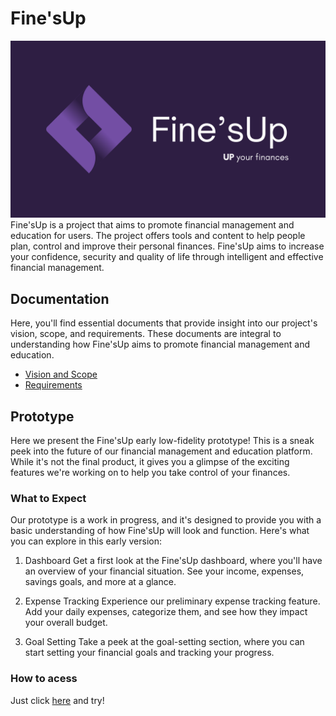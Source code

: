 
# Fine'sUp

![Fine'sUp](./logo.png)
Fine'sUp is a project that aims to promote financial management and education for users. The project offers tools and content to help people plan, control and improve their personal finances. Fine'sUp aims to increase your confidence, security and quality of life through intelligent and effective financial management.

## Documentation

Here, you'll find essential documents that provide insight into our project's vision, scope, and requirements. These documents are integral to understanding how Fine'sUp aims to promote financial management and education.

- [Vision and Scope](./documentation/Documento%20de%20Visão%20e%20Escopo%20-%20PI%201.pdf)
- [Requirements](./documentation/Requisitos%20-%20PI%201.pdf)

## Prototype

Here we present the Fine'sUp early low-fidelity prototype! This is a sneak peek into the future of our financial management and education platform. While it's not the final product, it gives you a glimpse of the exciting features we're working on to help you take control of your finances.

### What to Expect

Our prototype is a work in progress, and it's designed to provide you with a basic understanding of how Fine'sUp will look and function. Here's what you can explore in this early version:

1. Dashboard
Get a first look at the Fine'sUp dashboard, where you'll have an overview of your financial situation. See your income, expenses, savings goals, and more at a glance.

1. Expense Tracking
Experience our preliminary expense tracking feature. Add your daily expenses, categorize them, and see how they impact your overall budget.

1. Goal Setting
Take a peek at the goal-setting section, where you can start setting your financial goals and tracking your progress.

### How to acess

Just click [here](https://www.figma.com/proto/aABYOzhc6SB5WGDJnLFXYO/Fine'sup?node-id=1-6&starting-point-node-id=1%3A6&mode=design&t=c36MIklNpQowXIfc-1) and try!

